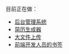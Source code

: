目前正在做：

- [后台管理系统](https://github.com/developer-plus/vue-hbs-admin)
- [简历生成器](https://github.com/developer-plus/resume)
- [大文件上传](https://github.com/developer-plus/file-upload)
- [前端开发人员的书签](https://github.com/developer-plus/bookmarks)
